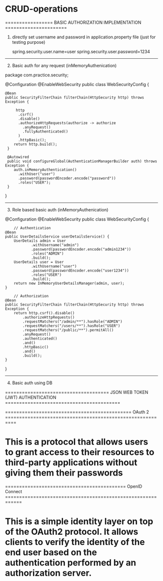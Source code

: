 # CRUD-operations


================= BASIC AUTHORIZATION IMPLEMENTATION ======================


1. directly set username and password in application.property file (just for testing purpose)
	
	spring.security.user.name=user
	spring.security.user.password=1234

----------------------------------------------------------------------------------

2. Basic auth for any request (inMemoryAuthenication)

package com.practice.security;

@Configuration
@EnableWebSecurity
public class WebSecurityConfig {
	
	@Bean
	public SecurityFilterChain filterChain(HttpSecurity http) throws Exception {
	    
		 http
	      .csrf()
	      .disable()
	      .authorizeHttpRequests(authorize -> authorize
	        .anyRequest()
	        .fullyAuthenticated()
	      )
	      .httpBasic();
	    return http.build();
	 }

	 @Autowired
	 public void configureGlobal(AuthenticationManagerBuilder auth) throws Exception {
	    auth.inMemoryAuthentication()
	      .withUser("user")
	      .password(passwordEncoder.encode("password"))  
	      .roles("USER");
	 }
}

----------------------------------------------------------------------------

3. Role based basic auth (inMemoryAuthenication)


@Configuration
@EnableWebSecurity
public class WebSecurityConfig {
		
		// Authentication
	@Bean
    public UserDetailsService userDetailsService() {
        UserDetails admin = User
        		.withUsername("admin")
                .password(passwordEncoder.encode("admin1234"))
                .roles("ADMIN")
                .build();
        UserDetails user = User
        		.withUsername("user")
                .password(passwordEncoder.encode("user1234"))
                .roles("USER")
                .build();
        return new InMemoryUserDetailsManager(admin, user);
    }
	
		// Authorization 
    @Bean
    public SecurityFilterChain filterChain(HttpSecurity http) throws Exception {
    	return http.csrf().disable()
    		.authorizeHttpRequests()
    		.requestMatchers("/admin/**").hasRole("ADMIN")
    		.requestMatchers("/users/**").hasRole("USER")
    		.requestMatchers("/public/**").permitAll()
    		.anyRequest()
    		.authenticated()
    		.and()
    		.httpBasic()
            .and()
            .build();
    }

}

-----------------------------------------------------------------------------------

4. Basic auth using DB


===================================== JSON WEB TOKEN (JWT) AUTHENTICATION =========================================


============================================= OAuth 2 ==========================================================
 # This is a protocol that allows users to grant access to their resources to third-party applications without giving them their passwords


=========================================== OpenID Connect ============================================================
# This is a simple identity layer on top of the OAuth2 protocol. It allows clients to verify the identity of the end user based on the authentication performed by an authorization server.
